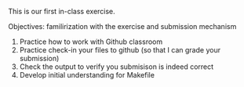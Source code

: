 This is our first in-class exercise.

Objectives: familirization with the exercise and submission mechanism

1. Practice how to work with Github classroom
2. Practice check-in your files to github (so that I can grade your submission)
3. Check the output to verify you submisison is indeed correct
4. Develop initial understanding for Makefile

